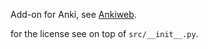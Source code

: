 Add-on for Anki, see [Ankiweb](https://ankiweb.net/shared/info/1052724801).

for the license see on top of `src/__init__.py`.
